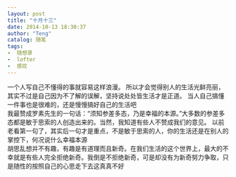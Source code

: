 ```yaml
---
layout: post
title: "十月十三"
date: 2014-10-13 18:30:37
author: "Teng"
catalog: 随笔
tags:
-  随想录
-  lofter
-  感叹
---
```

一个人写自己不懂得的事就容易这样浪漫。 所以才会觉得别人的生活光鲜亮丽，其实不过是自己因为不了解的误解，坚持说处处皆生活才是正道。 当人自己搞懂一件事也是很难的，还是慢慢搞好自己的生活吧  
我最赞成罗素先生的一句话：“须知参差多态，乃是幸福的本源。”大多数的参差多态都是敏于思索的人创造出来的。当然，我知道有些人不赞成我们的意见。 以前老看第一句了，其实后一句才是重点，不是敏于思索的人，你的生活还是在别人的掌控下，何况说什么幸福本源  
胡思乱想并不有趣，有趣是有道理而且新奇。在我们生活的这个世界上，最大的不幸就是有些人完全拒绝新奇。我倒是不拒绝新奇，可是却没有为新奇努力争取，只是随性的按照自己的心思走下去这真真不好
